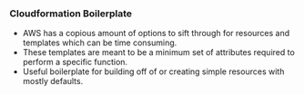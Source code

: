 ### Cloudformation Boilerplate


* AWS has a copious amount of options to sift through for resources and templates which can be time consuming.
* These templates are meant to be a minimum set of attributes required to perform a specific function.
* Useful boilerplate for building off of or creating simple resources with mostly defaults.